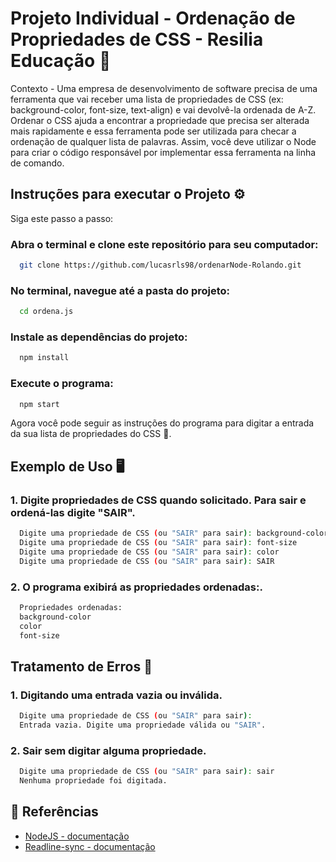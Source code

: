 
# Projeto Individual - Ordenação de Propriedades de CSS - Resilia Educação 💛

Contexto - Uma empresa de desenvolvimento de software precisa de uma ferramenta
que vai receber uma lista de propriedades de CSS (ex: background-color,
font-size, text-align) e vai devolvê-la ordenada de A-Z.
Ordenar o CSS ajuda a encontrar a propriedade que precisa ser alterada
mais rapidamente e essa ferramenta pode ser utilizada para checar a
ordenação de qualquer lista de palavras.
Assim, você deve utilizar o Node para criar o código responsável por
implementar essa ferramenta na linha de comando.





## Instruções para executar o Projeto ⚙

Siga este passo a passo:
### Abra o terminal e clone este repositório para seu computador:

```bash
  git clone https://github.com/lucasrls98/ordenarNode-Rolando.git

```

### No terminal, navegue até a pasta do projeto:

```bash
  cd ordena.js


```

### Instale as dependências do projeto:

```bash
  npm install


```

### Execute o programa:

```bash
  npm start


```

Agora você pode seguir as instruções do programa para digitar a entrada da sua lista de propriedades do CSS 🎨.

## Exemplo de Uso 🖥

### 1. Digite propriedades de CSS quando solicitado. Para sair e ordená-las digite "SAIR".

```bash
  Digite uma propriedade de CSS (ou "SAIR" para sair): background-color
  Digite uma propriedade de CSS (ou "SAIR" para sair): font-size
  Digite uma propriedade de CSS (ou "SAIR" para sair): color
  Digite uma propriedade de CSS (ou "SAIR" para sair): SAIR

```

### 2. O programa exibirá as propriedades ordenadas:.

```bash
  Propriedades ordenadas:
  background-color
  color
  font-size

```

## Tratamento de Erros 🚨

### 1. Digitando uma entrada vazia ou inválida.

```bash
  Digite uma propriedade de CSS (ou "SAIR" para sair): 
  Entrada vazia. Digite uma propriedade válida ou "SAIR".


```

### 2. Sair sem digitar alguma propriedade.

```bash
  Digite uma propriedade de CSS (ou "SAIR" para sair): sair 
  Nenhuma propriedade foi digitada.


```

## 📖 Referências

  - [NodeJS - documentação](https://nodejs.org/en/docs)
  - [Readline-sync - documentação](https://www.npmjs.com/package/readline-sync)









